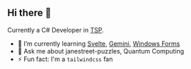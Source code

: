 ## Hi there 👋

Currently a C# Developer in [TSP](thesoftwarepractice.com).

- 🌱 I’m currently learning [Svelte](https://github.com/sveltejs/kit), [Gemini](https://sites.google.com/view/devfest-singapore-2024/), [Windows Forms](https://learn.microsoft.com/en-us/dotnet/desktop/winforms/overview/?view=netdesktop-8.0)
- 💬 Ask me about janestreet-puzzles, Quantum Computing
- ⚡ Fun fact: I'm a `tailwindcss` fan

<!--
- 👯 I’m looking to collaborate on ...
- 😄 Pronouns: ...
- 🤔 I’m looking for help with ...
- 📫 How to reach me: ...
- 🔭 I’m currently working on ...
-->
